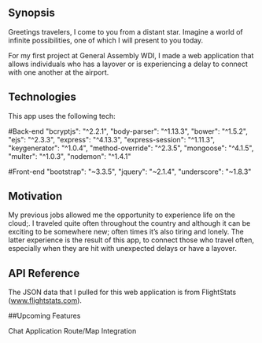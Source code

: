 ## Synopsis

Greetings travelers, I come to you from a distant star. Imagine a world of infinite possibilities, one of which I will present to you today. 

For my first project at General Assembly WDI, I made a web application that allows individuals who has a layover or is experiencing a delay to connect with one another at the airport. 

## Technologies

This app uses the following tech:

#Back-end
    "bcryptjs": "^2.2.1",
    "body-parser": "^1.13.3",
    "bower": "^1.5.2",
    "ejs": "^2.3.3",
    "express": "^4.13.3",
    "express-session": "^1.11.3",
    "keygenerator": "^1.0.4",
    "method-override": "^2.3.5",
    "mongoose": "^4.1.5",
    "multer": "^1.0.3",
    "nodemon": "^1.4.1"

#Front-end
    "bootstrap": "~3.3.5",
    "jquery": "~2.1.4",
    "underscore": "~1.8.3"

## Motivation

My previous jobs allowed me the opportunity to experience life on the cloud;. I traveled quite often throughout the country and although it can be exciting to be somewhere new; often times it’s also tiring and lonely. The latter experience is the result of this app, to connect those who travel often, especially when they are hit with unexpected delays or have a layover.

## API Reference

The JSON data that I pulled for this web application is from FlightStats (www.flightstats.com). 

##Upcoming Features

Chat Application
Route/Map Integration


